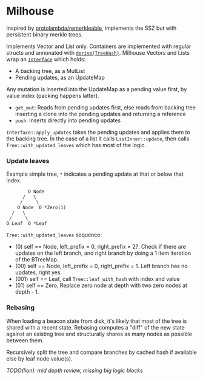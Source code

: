 # Milhouse

Inspired by [protolambda/remerkleable](https://github.com/protolambda/remerkleable), implements the SSZ but with persistent binary merkle trees.

Implements Vector and List only. Containers are implemented with regular structs and annonated with [`derive(TreeHash)`](https://github.com/sigp/tree_hash/blob/93d0e3ff58fb174f84dea8d2b5374787b7a4c85a/tree_hash_derive/src/lib.rs#L161-L170). Milhouse Vectors and Lists wrap an [`Interface`](https://github.com/sigp/milhouse/blob/ccaed7bb2902d28d85f7ddeec4999b65473ad4a8/src/interface.rs#L36) which holds:
- A backing tree, as a MutList
- Pending updates, as an UpdateMap

Any mutation is inserted into the UpdateMap as a pending value first, by value index (packing happens latter).

- `get_mut`: Reads from pending updates first, else reads from backing tree inserting a clone into the pending updates and returning a reference
- `push`: Inserts directly into pending updates

`Interface::apply_updates` takes the pending updates and applies them to the backing tree. In the case of a list it calls `ListInner::update`, then calls `Tree::with_updated_leaves` which has most of the logic.

### Update leaves

Example simple tree, `*` indicates a pending update at that or below that index.

```
        O Node
      /   \
     /     \
    O Node  O *Zero(1)  
  /   \
 /     \
O Leaf  O *Leaf
```

`Tree::with_updated_leaves` sequence:
- (0)   self == Node, left_prefix = 0, right_prefix = 2?. Check if there are updates on the left branch, and right branch by doing a 1 item iteration of the BTreeMap.
- (00)  self == Node, left_prefix = 0, right_prefix = 1. Left branch has no updates, right yes
- (001) self == Leaf, call `Tree::leaf_with_hash` with index and value
- (01)  self == Zero, Replace zero node at depth with two zero nodes at depth - 1.

### Rebasing

When loading a beacon state from disk, it's likely that most of the tree is shared with a recent state. Rebasing computes a "diff" of the new state against an existing tree and structurally shares as many nodes as possible between them.

Recursively split the tree and compare branches by cached hash if available else by leaf node value(s).

_TODO(lion): mid depth review, missing big logic blocks_